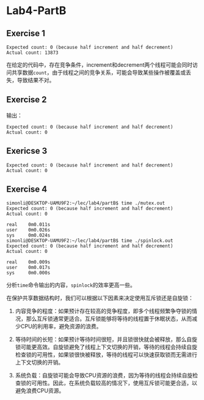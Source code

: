 # Lab4-PartB

## Exercise 1

```text
Expected count: 0 (because half increment and half decrement)
Actual count: 13873
```

在给定的代码中，存在竞争条件，increment和decrement两个线程可能会同时访问共享数据`count`，由于线程之间的竞争关系，可能会导致某些操作被覆盖或丢失，导致结果不对。

## Exercise 2

输出：

```text
Expected count: 0 (because half increment and half decrement)
Actual count: 0
```

## Exericse 3

```text
Expected count: 0 (because half increment and half decrement)
Actual count: 0
```

## Exercise 4

```text
simonli@DESKTOP-UAMU9F2:~/lec/lab4/partB$ time ./mutex.out 
Expected count: 0 (because half increment and half decrement)
Actual count: 0

real    0m0.011s
user    0m0.026s
sys     0m0.024s
simonli@DESKTOP-UAMU9F2:~/lec/lab4/partB$ time ./spinlock.out 
Expected count: 0 (because half increment and half decrement)
Actual count: 0

real    0m0.009s
user    0m0.017s
sys     0m0.000s
```

分析`time`命令输出的内容，`spinlock`的效率更高一些。

在保护共享数据结构时，我们可以根据以下因素来决定使用互斥锁还是自旋锁：

1. 内容竞争的程度：如果预计存在较高的竞争程度，即多个线程频繁争夺锁的情况，那么互斥锁通常更适合。互斥锁能够将等待的线程置于休眠状态，从而减少CPU的利用率，避免资源的浪费。

2. 等待时间的长短：如果预计等待时间很短，并且锁很快就会被释放，那么自旋锁可能更高效。自旋锁避免了线程上下文切换的开销，等待的线程会持续自旋检查锁的可用性，如果锁很快被释放，等待的线程可以快速获取锁而无需进行上下文切换的开销。

3. 系统负载：自旋锁可能会导致CPU资源的浪费，因为等待的线程会持续自旋检查锁的可用性。因此，在系统负载较高的情况下，使用互斥锁可能更合适，以避免浪费CPU资源。
